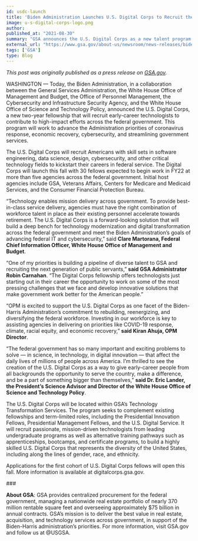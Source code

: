 ```yaml
---
id: usdc-launch
title: 'Biden Administration Launches U.S. Digital Corps to Recruit the Next Generation of Technology Talent to Federal Service'
image: u-s-digital-corps-logo.png
author: 
published_at: "2021-08-30"
summary: "GSA announces the U.S. Digital Corps as a new talent program that will recruit software engineers, data scientists, and other technologists to improve citizen-facing services in partnership with OPM and the White House."
external_url: "https://www.gsa.gov/about-us/newsroom/news-releases/biden-administration-launches-us-digital-corps-to-recruit-the-next-generation-of-technology-talent-to-federal-service-08302021"
tags: ['GSA']
type: Blog
---
```


*This post was originally published as a press release on [GSA.gov](https://www.gsa.gov/about-us/newsroom/news-releases/biden-administration-launches-us-digital-corps-to-recruit-the-next-generation-of-technology-talent-to-federal-service-08302021).*

WASHINGTON — Today, the Biden Administration, in a collaboration between the General Services Administration, the White House Office of Management and Budget, the Office of Personnel Management, the Cybersecurity and Infrastructure Security Agency, and the White House Office of Science and Technology Policy, announced the U.S. Digital Corps, a new two-year fellowship that will recruit early-career technologists to contribute to high-impact efforts across the federal government. This program will work to advance the Administration priorities of coronavirus response, economic recovery, cybersecurity, and streamlining government services.

The U.S. Digital Corps will recruit Americans with skill sets in software engineering, data science, design, cybersecurity, and other critical technology fields to kickstart their careers in federal service. The Digital Corps will launch this fall with 30 fellows expected to begin work in FY22 at more than five agencies across the federal government. Initial host agencies include GSA, Veterans Affairs, Centers for Medicare and Medicaid Services, and the Consumer Financial Protection Bureau.

“Technology enables mission delivery across government. To provide best-in-class service delivery, agencies must have the right combination of workforce talent in place as their existing personnel accelerate towards retirement. The U.S. Digital Corps is a forward-looking solution that will build a deep bench for technology modernization and digital transformation across the federal government and meet the Biden Administration’s goals of advancing federal IT and cybersecurity,” said **Clare Martorana, Federal Chief Information Officer, White House Office of Management and Budget**.

“One of my priorities is building a pipeline of diverse talent to GSA and recruiting the next generation of public servants,” **said GSA Administrator Robin Carnahan**. “The Digital Corps fellowship offers technologists just starting out in their career the opportunity to work on some of the most pressing challenges that we face and develop innovative solutions that make government work better for the American people.”

“OPM is excited to support the U.S. Digital Corps as one facet of the Biden-Harris Administration’s commitment to rebuilding, reenergizing, and diversifying the federal workforce. Investing in our workforce is key to assisting agencies in delivering on priorities like COVID-19 response, climate, racial equity, and economic recovery,” **said Kiran Ahuja, OPM Director**.

“The federal government has so many important and exciting problems to solve — in science, in technology, in digital innovation — that affect the daily lives of millions of people across America. I’m thrilled to see the creation of the U.S. Digital Corps as a way to give early-career people from all backgrounds the opportunity to serve the country, make a difference, and be a part of something bigger than themselves,” **said Dr. Eric Lander, the President’s Science Advisor and Director of the White House Office of Science and Technology Policy**.

The U.S. Digital Corps will be located within GSA’s Technology Transformation Services. The program seeks to complement existing fellowships and term-limited roles, including the Presidential Innovation Fellows, Presidential Management Fellows, and the U.S. Digital Service. It will recruit passionate, mission-driven technologists from leading undergraduate programs as well as alternative training pathways such as apprenticeships, bootcamps, and certificate programs, to build a highly skilled U.S. Digital Corps that represents the diversity of the United States, including along the lines of gender, race, and ethnicity.

Applications for the first cohort of U.S. Digital Corps fellows will open this fall. More information is available at digitalcorps.gsa.gov.

\###

**About GSA**: GSA provides centralized procurement for the federal government, managing a nationwide real estate portfolio of nearly 370 million rentable square feet and overseeing approximately $75 billion in annual contracts. GSA’s mission is to deliver the best value in real estate, acquisition, and technology services across government, in support of the Biden-Harris administration’s priorities. For more information, visit GSA.gov and follow us at @USGSA.

 
